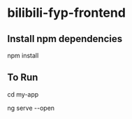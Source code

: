 # bilibili-fyp-frontend

## Install npm dependencies

npm install

## To Run

cd my-app

ng serve --open
